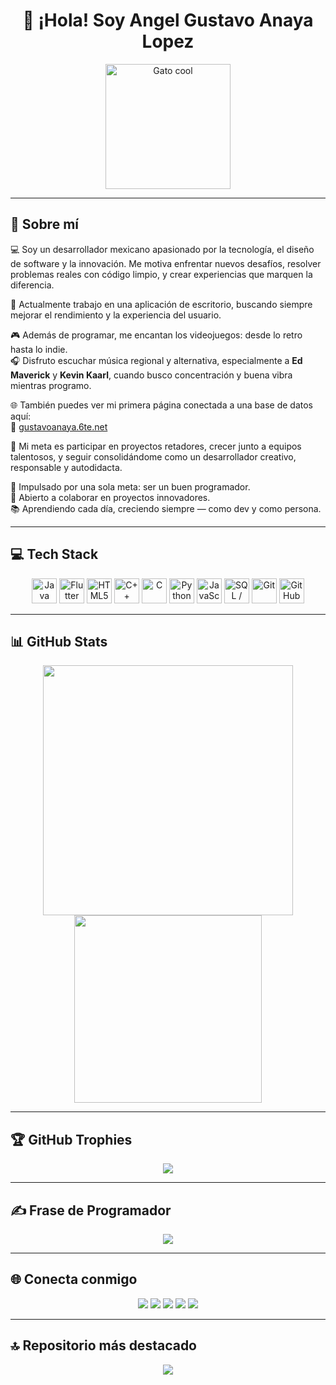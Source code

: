<h1 align="center">👋 ¡Hola! Soy Angel Gustavo Anaya Lopez</h1>

<p align="center">
  <img src="https://media.tenor.com/4DiFwww6548AAAAj/kitty.gif" width="200" alt="Gato cool" />
</p>

---

## 💫 Sobre mí

💻 Soy un desarrollador mexicano apasionado por la tecnología, el diseño de software y la innovación. Me motiva enfrentar nuevos desafíos, resolver problemas reales con código limpio, y crear experiencias que marquen la diferencia.

📍 Actualmente trabajo en una aplicación de escritorio, buscando siempre mejorar el rendimiento y la experiencia del usuario.

🎮 Además de programar, me encantan los videojuegos: desde lo retro hasta lo indie.  
🎧 Disfruto escuchar música regional y alternativa, especialmente a **Ed Maverick** y **Kevin Kaarl**, cuando busco concentración y buena vibra mientras programo.

🌐 También puedes ver mi primera página conectada a una base de datos aquí:  
🔗 [gustavoanaya.6te.net](http://gustavoanaya.6te.net/)

🎯 Mi meta es participar en proyectos retadores, crecer junto a equipos talentosos, y seguir consolidándome como un desarrollador creativo, responsable y autodidacta.

🚀 Impulsado por una sola meta: ser un buen programador.  
🤝 Abierto a colaborar en proyectos innovadores.  
📚 Aprendiendo cada día, creciendo siempre — como dev y como persona.

---

## 💻 Tech Stack

<p align="center">
  <img src="https://cdn.jsdelivr.net/gh/devicons/devicon/icons/java/java-original.svg" width="40" title="Java"/>
  <img src="https://cdn.jsdelivr.net/gh/devicons/devicon/icons/flutter/flutter-original.svg" width="40" title="Flutter"/>
  <img src="https://cdn.jsdelivr.net/gh/devicons/devicon/icons/html5/html5-original.svg" width="40" title="HTML5"/>
  <img src="https://cdn.jsdelivr.net/gh/devicons/devicon/icons/cplusplus/cplusplus-original.svg" width="40" title="C++"/>
  <img src="https://cdn.jsdelivr.net/gh/devicons/devicon/icons/c/c-original.svg" width="40" title="C"/>
  <img src="https://cdn.jsdelivr.net/gh/devicons/devicon/icons/python/python-original.svg" width="40" title="Python"/>
  <img src="https://cdn.jsdelivr.net/gh/devicons/devicon/icons/javascript/javascript-original.svg" width="40" title="JavaScript"/>
  <img src="https://cdn.jsdelivr.net/gh/devicons/devicon/icons/mysql/mysql-original.svg" width="40" title="SQL / MySQL"/>
  <img src="https://cdn.jsdelivr.net/gh/devicons/devicon/icons/git/git-original.svg" width="40" title="Git"/>
  <img src="https://cdn.jsdelivr.net/gh/devicons/devicon/icons/github/github-original.svg" width="40" title="GitHub"/>
</p>

---

## 📊 GitHub Stats

<p align="center">
  <img src="https://github-readme-stats.vercel.app/api?username=KASHlMA&show_icons=true&theme=radical" width="400" />
  <img src="https://github-readme-stats.vercel.app/api/top-langs/?username=KASHlMA&layout=compact&theme=radical" width="300" />
</p>

---

## 🏆 GitHub Trophies

<p align="center">
  <img src="https://github-profile-trophy.vercel.app/?username=KASHlMA&theme=radical&row=1&column=6" />
</p>

---

## ✍️ Frase de Programador

<p align="center">
  <img src="https://quotes-github-readme.vercel.app/api?type=horizontal&theme=radical" />
</p>

---

## 🌐 Conecta conmigo

<p align="center">
  <a href="mailto:renox379@gmail.com"><img src="https://img.shields.io/badge/-Gmail-D14836?style=flat-square&logo=Gmail&logoColor=white" /></a>
  <a href="https://www.linkedin.com/in/%C3%A1ngel-gustavo-anaya-l%C3%B3pez-088a77366/"><img src="https://img.shields.io/badge/-LinkedIn-blue?style=flat-square&logo=Linkedin&logoColor=white" /></a>
  <a href="https://github.com/KASHlMA"><img src="https://img.shields.io/badge/-GitHub-black?style=flat-square&logo=github&logoColor=white" /></a>
  <a href="https://www.instagram.com/gustavo_knxs/"><img src="https://img.shields.io/badge/-Instagram-E4405F?style=flat-square&logo=instagram&logoColor=white" /></a>
  <a href="https://www.facebook.com/GustavoKnxs"><img src="https://img.shields.io/badge/-Facebook-1877F2?style=flat-square&logo=facebook&logoColor=white" /></a>
</p>

---

## 🔝 Repositorio más destacado

<p align="center">
  <a href="https://github.com/KASHlMA/sistema-gestion-restaurante">
    <img src="https://github-readme-stats.vercel.app/api/pin/?username=KASHlMA&repo=sistema-gestion-restaurante&theme=radical" />
  </a>
</p>

